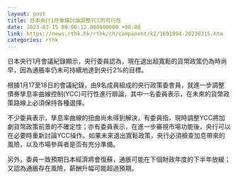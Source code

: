 ```yaml
---
layout: post
title: 日本央行1月會議討論調整YCC的可行性
date: 2023-03-15 09:00:12.000000000 +08:00
link: https://news.rthk.hk/rthk/ch/component/k2/1691994-20230315.htm
categories: rthk
---
```


日本央行1月會議紀錄顯示，央行委員認為，現在退出超寬鬆的貨幣政策仍為時尚早，因為通脹率仍未可持續地達到央行2%的目標。

根據1月17至18日的會議紀錄，由9名成員組成的央行政策委會員，就進一步調整債券孳息率曲線控制(YCC)可行性進行辯論，其中一名委員表示，在未來的貨幣政策路線上必須保持各種選擇。

不少委員表示，孳息率曲線的扭曲尚未得到解決，有委員指，現時調整YCC將加劇貨幣政策前景的不確定性；亦有委員表示，在進一步審視市場功能後，央行可以在必要時重新討論YCC操作。如果未來退出寬鬆政策，央行必須檢查加息帶來的風險，以及市場參與者是否有充分準備。

另外，委員一致預期日本經濟將會復蘇，通脹可能在下個財政年度的下半年放緩；又認為通脹存在風險，薪酬升幅可能超過預期。
